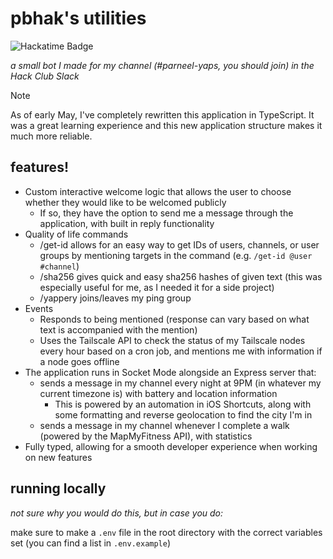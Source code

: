 # pbhak's utilities
![Hackatime Badge](https://hackatime-badge.hackclub.com/U07V1ND4H0Q/utilities)

_a small bot I made for my channel (#parneel-yaps, you should join) in the Hack Club Slack_

> [!NOTE]
> As of early May, I've completely rewritten this application in TypeScript. It was a great learning experience and this new application structure makes it much more reliable.

## features!
- Custom interactive welcome logic that allows the user to choose whether they would like to be welcomed publicly
  - If so, they have the option to send me a message through the application, with built in reply functionality
- Quality of life commands
  - /get-id allows for an easy way to get IDs of users, channels, or user groups by mentioning targets in the command (e.g. `/get-id @user #channel`)
  - /sha256 gives quick and easy sha256 hashes of given text (this was especially useful for me, as I needed it for a side project)
  - /yappery joins/leaves my ping group
- Events
  - Responds to being mentioned (response can vary based on what text is accompanied with the mention)
  - Uses the Tailscale API to check the status of my Tailscale nodes every hour based on a cron job, and mentions me with information if a node goes offline
- The application runs in Socket Mode alongside an Express server that:
  - sends a message in my channel every night at 9PM (in whatever my current timezone is) with battery and location information
    - This is powered by an automation in iOS Shortcuts, along with some formatting and reverse geolocation to find the city I'm in
  - sends a message in my channel whenever I complete a walk (powered by the MapMyFitness API), with statistics
- Fully typed, allowing for a smooth developer experience when working on new features

## running locally
_not sure why you would do this, but in case you do:_

make sure to make a `.env` file in the root directory with the correct variables set (you can find a list in `.env.example`)

